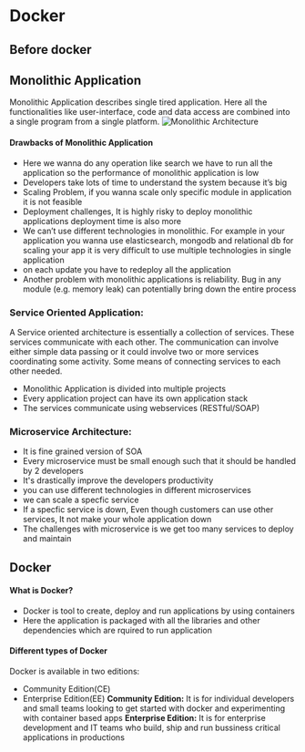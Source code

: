 # Docker
## Before docker
## Monolithic Application
 Monolithic Application describes single tired application. Here all the functionalities like user-interface, code and data access are combined into a single program from a single platform.
![Monolithic Architecture](https://github.com/javahometech/Docker/blob/master/images/Monolithic.png "Monolithic")
#### Drawbacks of Monolithic Application
- Here we wanna do any operation like search we have to run all the application so the performance of monolithic application is low
- Developers take lots of time to understand the system because it’s big
- Scaling Problem, if you wanna scale only specific module in application it is not feasible
- Deployment challenges, It is highly risky to deploy monolithic applications deployment time is also more
- We can’t use different technologies in monolithic. For example in your application you wanna use elasticsearch, mongodb and relational db for scaling your app it is very difficult to use multiple technologies in single application
- on each update you have to redeploy all the application
- Another problem with monolithic applications is reliability. Bug in any module (e.g. memory leak) can potentially bring down the entire process

### Service Oriented Application:
A Service oriented architecture is essentially a collection of services. These services communicate with each
other. The communication can involve either simple data passing or it could involve two or more services coordinating some activity. Some means of connecting services to each other needed.
- Monolithic Application is divided into multiple projects
- Every application project can have its own application stack
- The services communicate using webservices (RESTful/SOAP)

### Microservice Architecture:
-	It is fine grained version of SOA
- Every microservice must be small enough such that it should be handled by 2 developers
- It's drastically improve the developers productivity
- you can use different technologies in different microservices
- we can scale a specfic service
- If a specfic service is down, Even though customers can use other services, It not make your whole application down
- The challenges with microservice is we get too many services to deploy and maintain

## Docker
#### What is Docker?
- Docker is tool to create, deploy and run applications by using containers
- Here the application is packaged with all the libraries and other dependencies which are rquired to run application
#### Different types of Docker
Docker is available in two editions:
- Community Edition(CE)
- Enterprise Edition(EE)
**Community Edition:** It is for individual developers and small teams looking to get started with docker and
experimenting with container based apps
**Enterprise Edition:** It is for enterprise development and IT teams who build, ship and run bussiness critical applications in productions
